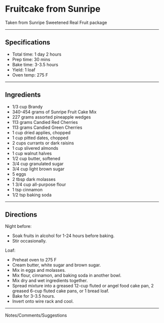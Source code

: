 # Fruitcake from Sunripe

Taken from
Sunripe Sweetened Real Fruit package

---
## Specifications
- Total time: 1 day 2 hours
- Prep time: 30 mins
- Bake time: 3-3.5 hours
- Yield: 1 loaf
- Oven temp: 275 F


---
## Ingredients

- 1/3 cup Brandy
- 340-454 grams of Sunripe Fruit Cake Mix
- 227 grams assorted pineapple wedges
- 113 grams Candied Red Cherries
- 113 grams Candied Green Cherries
- 1 cup dried applies, chopped
- 1 cup pitted dates, chopped
- 2 cups currants or dark raisins
- 1 cup slivered almonds
- 1 cup walnut halves
- 1/2 cup butter, softened
- 3/4 cup granulated sugar
- 3/4 cup light brown sugar
- 5 eggs
- 2 tbsp dark molasses
- 1 3/4 cup all-purpose flour
- 1 tsp cinnamon
- 1/2 tsp baking soda


---
## Directions

Night before:
- Soak fruits in alcohol for 1-24 hours before baking.
- Stir occasionally.


Loaf:
- Preheat oven to 275 F
- Cream butter, white sugar and brown sugar.
- Mix in eggs and molasses.
- Mix flour, cinnamon, and baking soda in another bowl.
- Mix dry and wet ingredients together.
- Spread mixture into a greased 12-cup fluted or angel food cake pan, 2 greased 6-cup fluted cake pans, or 1 bread loaf.
- Bake for 3-3.5 hours.
- Invert onto wire rack and cool.


---
Notes/Comments/Suggestions

